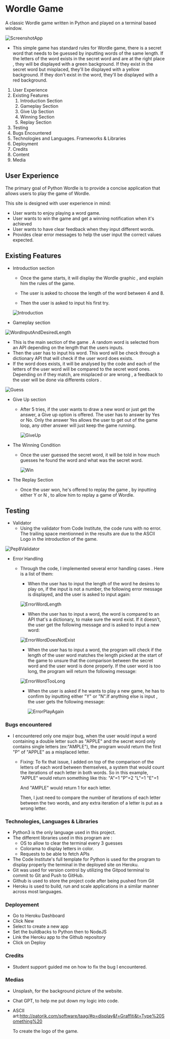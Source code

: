 # Wordle Game

A classic Wordle game written in Python and played on a terminal based window.

![ScreenshotApp](https://github.com/tlalexandre/Python-Wordle/assets/120526785/7f1d7912-ebbb-4249-93c6-73ef4051694b)


- This simple game has standard rules for Wordle game, there is a secret word that needs to be guessed by inputting words of the same length. If the letters of the word exists in the secret word and are at the right place , they will be displayed with a green background. If they exist in the secret word but misplaced, they'll be displayed  with a yellow background. If they don't exist in the word, they'll be displayed with a red background. 

1. User Experience
2. Existing Features
   1. Introduction Section
   2. Gameplay Section
   3. Give Up Section
   4. Winning Section
   5. Replay Section
3. Testing
4. Bugs Encountered
5. Technologies and Languages. Frameworks & Libraries
6. Deployment
7. Credits
8. Content
9. Media

## User Experience

The primary goal of Python Wordle is to provide a concise application that allows users to play the game of Wordle. 

This site is designed with user experience in mind:

- User wants to enjoy playing a word game.
- User wants to win the game and get a winning notification when it's achieved
- User wants to have clear feedback when they input different words.
- Provides clear error messages to help the user input the correct values expected.

## Existing Features

- Introduction section

  - Once the game starts, it will display the Wordle graphic , and explain him the rules of the game. 

  - The user is asked to choose the length of the word between 4 and 8.

  - Then the user is asked to input his first try.

  ![Introduction](https://github.com/tlalexandre/Python-Wordle/assets/120526785/5da26624-3c90-4dec-a7e9-b6505c6720ec)


- Gameplay section

![WordInputAndDesiredLength](https://github.com/tlalexandre/Python-Wordle/assets/120526785/59927aa7-af12-41ce-b6d0-85f00b48ee26)

  - This is the main section of the game . 
    A random word is selected from an API depending on the length that the users inputs. 
  - Then the user has to input his word. This word will be check through a dictionary API that will check if the user word does exists.
  - If the word does exists, it will be analysed by the code and each of the letters of the user word will be compared to the secret word ones. Depending on if they match, are misplaced or are wrong , a feedback to the user will be done via differents colors .

![Guess](https://github.com/tlalexandre/Python-Wordle/assets/120526785/196d93df-6535-4cf7-9f6e-f9cf5c6e3b58)


- Give Up section

  - After 5 tries, if the user wants to draw a new word or just get the answer, a Give up option is offered. The user has to answer by Yes or No. Only the answer Yes allows the user to get out of the game loop, any other answer will just keep the game running.

    ![GiveUp](https://github.com/tlalexandre/Python-Wordle/assets/120526785/d930d359-6033-4ca9-a7f6-99ddfe3ff9a5)


- The Winning Condition
  - Once the user guessed the secret word, it will be told in how much guesses he found the word and what was the secret word.
 
    ![Win](https://github.com/tlalexandre/Python-Wordle/assets/120526785/811e8dfb-55f8-4a37-8faa-2d18352e4351)

- The Replay Section
  - Once the user won, he's offered to replay the game , by inputting either Y or N , to allow him to replay a game of Wordle.

## Testing

- Validator
  - Using the validator from Code Institute, the code runs with no error. 
    The trailing space mentionned in the results are due to the ASCII Logo in the introduction of the game. 

![Pep8Validator](https://github.com/tlalexandre/Python-Wordle/assets/120526785/abb704c2-e3c9-4a97-9a45-73ecf9b384a5)


- Error Handling
  - Through the code, I implemented several error handling cases . Here is a list of them:
  
    - When the user has to input the length of the word he desires to play on, if the input is not a number, the following error message is displayed, and the user is asked to input again:
  
    ![ErrorWordLength](https://github.com/tlalexandre/Python-Wordle/assets/120526785/1623cb2b-dbda-41dc-be67-7e4806b41b2e)

    - When the user has to input a word, the word is compared to an API that's a dictionary, to make sure the word exist. If it doesn't, the user get the following message and is asked to input a new word:
  
    ![ErrorWordDoesNotExist](https://github.com/tlalexandre/Python-Wordle/assets/120526785/8eba9be5-d579-46e7-b15e-6a7000a63dfd)

    - When the user has to input a word, the program will check if the length of the user word matches the length picked at the start of the game to unsure that the comparison between the secret word and the user word       is done properly. If the user word is too long, the program will return the following message:
    
    ![ErrorWordTooLong](https://github.com/tlalexandre/Python-Wordle/assets/120526785/34c6e3b0-8a6e-48a9-9fc7-e7d98beb002f)

    - When the user is asked if he wants to play a new game, he has to confirm by inputting either "Y" or "N".If anything else is input , the user gets the following message:
   
      ![ErrorPlayAgain](https://github.com/tlalexandre/Python-Wordle/assets/120526785/4c3f3625-73ec-4291-ac14-a0a1d95c530b)

### Bugs encountered

- I encountered only one major bug, when the user would input a word containing a double letter such as "APPLE" and the secret word only contains single letters (ex:"AMPLE"), the program would return the first "P" of "APPLE" as a misplaced letter. 

  - Fixing: 
    To fix that issue, I added on top of the comparison of the letters of each word between themselves, a system that would count the iterations of each letter in both words. 
    So in this example, "APPLE" would return something like this:
    "A"=1 "P"=2 "L"=1 "E"=1

    And "AMPLE" would return 1 for each letter.

    Then, I just need to compare the number of iterations of each letter between the two words, and any extra iteration of a letter is put as a wrong letter.

### Technologies, Languages & Libraries

- Python3 is the only language used in this project.
- The different libraries used in this program are :
  - OS to allow to clear the terminal every 3 guesses
  - Colorama to display letters in color.
  - Requests to be able to fetch APIs
- The Code Institute's full template for Python is used for the program to display properly the terminal in the deployed site on Heroku.
- Git was used for version control by utilizing the Gitpod terminal to commit to Git and Push to GitHub.
- Github is used to store the project code after being pushed from Git
- Heroku is used to build, run and scale applications in a similar manner across most languages.

### Deployement

- Go to Heroku Dashboard
- Click New
- Select to create a new app
- Set the buildbacks to Python then to NodeJS
- Link the Heroku app to the Github repository
- Click on Deploy

### Credits

- Student support guided me on how to fix the bug I encountered.

### Medias

- Unsplash, for the background picture of the website.

- Chat GPT, to help me put down my logic into code.

- ASCII art:http://patorjk.com/software/taag/#p=display&f=Graffiti&t=Type%20Something%20

  To create the logo of the game.

​	




